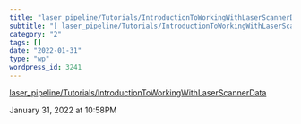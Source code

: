 ```yaml
---
title: "laser_pipeline/Tutorials/IntroductionToWorkingWithLaserScannerData"
subtitle: "[ laser_pipeline/Tutorials/IntroductionToWorkingWithLaserScannerData](http://library.isr.ist.utl.pt/..."
category: "2"
tags: []
date: "2022-01-31"
type: "wp"
wordpress_id: 3241
---
```

[ laser_pipeline/Tutorials/IntroductionToWorkingWithLaserScannerData](http://library.isr.ist.utl.pt/docs/roswiki/laser_pipeline(2f)Tutorials(2f)IntroductionToWorkingWithLaserScannerData.html)
 
January 31, 2022 at 10:58PM